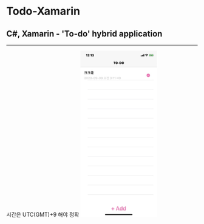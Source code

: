 # Todo-Xamarin
## C#, Xamarin - 'To-do' hybrid application
----
시간은 UTC(GMT)+9 해야 정확
<img src="https://github.com/Jinyeob/Todo-Xamarin/blob/master/screenshot.jpeg" width="40%"/>
